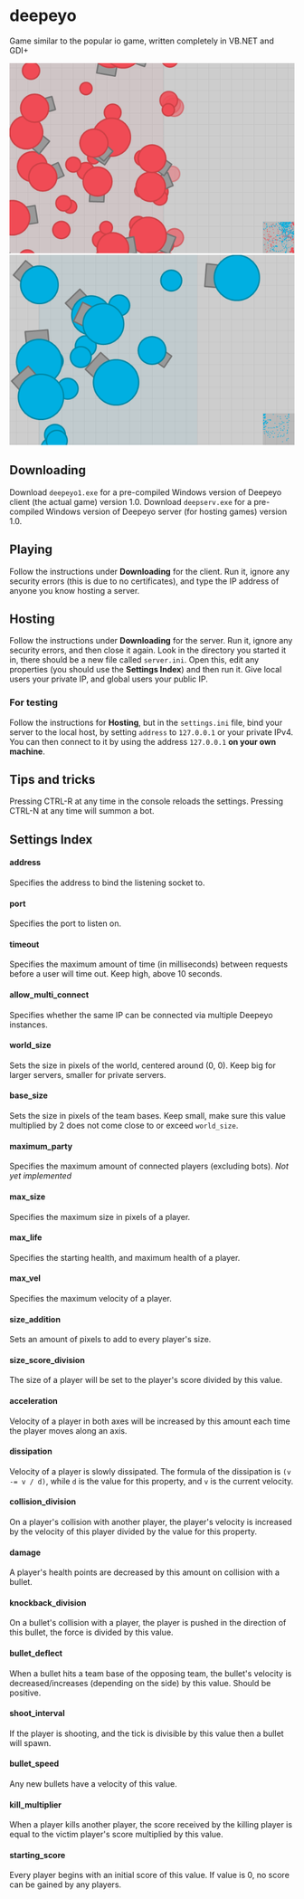 # deepeyo
Game similar to the popular io game, written completely in VB.NET and GDI+

![alt text](https://raw.githubusercontent.com/neurogame/deepeyo/master/reds.png)
![alt text](https://raw.githubusercontent.com/neurogame/deepeyo/master/blues.png)

## Downloading
Download `deepeyo1.exe` for a pre-compiled Windows version of Deepeyo client (the actual game) version 1.0.
Download `deepserv.exe` for a pre-compiled Windows version of Deepeyo server (for hosting games) version 1.0.

## Playing
Follow the instructions under **Downloading** for the client. Run it, ignore any security errors (this is due to no certificates), and type the IP address of anyone you know hosting a server.

## Hosting
Follow the instructions under **Downloading** for the server. Run it, ignore any security errors, and then close it again. Look in the directory you started it in, there should be a new file called `server.ini`. Open this, edit any properties (you should use the **Settings Index**) and then run it. Give local users your private IP, and global users your public IP. 

### For testing
Follow the instructions for **Hosting**, but in the `settings.ini` file, bind your server to the local host, by setting `address` to `127.0.0.1` or your private IPv4. You can then connect to it by using the address `127.0.0.1` **on your own machine**.

## Tips and tricks
Pressing CTRL-R at any time in the console reloads the settings. Pressing CTRL-N at any time will summon a bot.

## Settings Index

#### address
Specifies the address to bind the listening socket to.
#### port
Specifies the port to listen on.
#### timeout
Specifies the maximum amount of time (in milliseconds) between requests before a user will time out. Keep high, above 10 seconds.
#### allow_multi_connect
Specifies whether the same IP can be connected via multiple Deepeyo instances.
#### world_size
Sets the size in pixels of the world, centered around (0, 0). Keep big for larger servers, smaller for private servers.
#### base_size
Sets the size in pixels of the team bases. Keep small, make sure this value multiplied by 2 does not come close to or exceed `world_size`.
#### maximum_party
Specifies the maximum amount of connected players (excluding bots). *Not yet implemented*
#### max_size
Specifies the maximum size in pixels of a player.
#### max_life
Specifies the starting health, and maximum health of a player.
#### max_vel
Specifies the maximum velocity of a player.
#### size_addition
Sets an amount of pixels to add to every player's size.
#### size_score_division
The size of a player will be set to the player's score divided by this value.
#### acceleration
Velocity of a player in both axes will be increased by this amount each time the player moves along an axis.
#### dissipation
Velocity of a player is slowly dissipated. The formula of the dissipation is `(v -= v / d)`, while `d` is the value for this property, and `v` is the current velocity.
#### collision_division
On a player's collision with another player, the player's velocity is increased by the velocity of this player divided by the value for this property.
#### damage
A player's health points are decreased by this amount on collision with a bullet.
#### knockback_division
On a bullet's collision with a player, the player is pushed in the direction of this bullet, the force is divided by this value.
#### bullet_deflect
When a bullet hits a team base of the opposing team, the bullet's velocity is decreased/increases (depending on the side) by this value. Should be positive.
#### shoot_interval
If the player is shooting, and the tick is divisible by this value then a bullet will spawn.
#### bullet_speed
Any new bullets have a velocity of this value.
#### kill_multiplier
When a player kills another player, the score received by the killing player is equal to the victim player's score multiplied by this value.
#### starting_score
Every player begins with an initial score of this value. If value is 0, no score can be gained by any players.
